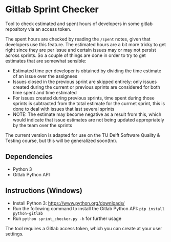 # Gitlab Sprint Checker
Tool to check estimated and spent hours of developers in some gitlab repository via an access token. 

The spent hours are checked by reading the `/spent` notes, given that developers use this feature. The estimated hours are a bit more tricky to get right since they are per issue and certain issues may or may not persist across sprints. So a couple of things are done in order to try to get estimates that are somewhat sensible:
- Estimated time per developer is obtained by dividing the time estimate of an issue over the assignees
- Issues closed in the previous sprint are skipped entirely: only issues created during the current or previous sprints are considered for both time spent and time estimated
- For issues created during previous sprints, time spent during those sprints is subtracted from the total estimate for the currnet sprint, this is done to deal with issues that last several sprints
- NOTE: The estimate may become negative as a result from this, which would indicate that issue estimates are not being updated appropriately by the team over the sprints


The current version is adapted for use on the TU Delft Software Quality & Testing course, but this will be generalized soon(tm).

## Dependencies
- Python 3
- Gitlab Python API

## Instructions (Windows)
- Install Python 3: https://www.python.org/downloads/
- Run the following command to install the Gitlab Python API: `pip install python-gitlab`
- Run `python sprint_checker.py -h` for further usage

The tool requires a Gitlab access token, which you can create at your user settings.
